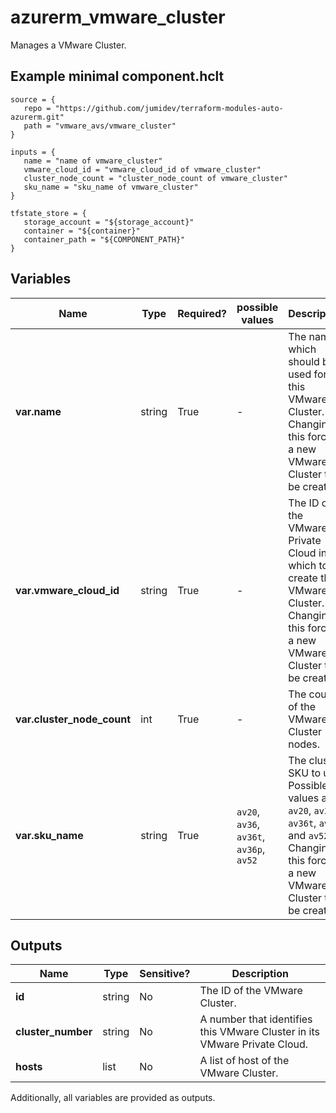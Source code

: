 # azurerm_vmware_cluster

Manages a VMware Cluster.

## Example minimal component.hclt

```hcl
source = {
   repo = "https://github.com/jumidev/terraform-modules-auto-azurerm.git" 
   path = "vmware_avs/vmware_cluster" 
}

inputs = {
   name = "name of vmware_cluster" 
   vmware_cloud_id = "vmware_cloud_id of vmware_cluster" 
   cluster_node_count = "cluster_node_count of vmware_cluster" 
   sku_name = "sku_name of vmware_cluster" 
}

tfstate_store = {
   storage_account = "${storage_account}" 
   container = "${container}" 
   container_path = "${COMPONENT_PATH}" 
}

```

## Variables

| Name | Type | Required? |  possible values |  Description |
| ---- | ---- | --------- |  ----------- | ----------- |
| **var.name** | string | True | -  |  The name which should be used for this VMware Cluster. Changing this forces a new VMware Cluster to be created. | 
| **var.vmware_cloud_id** | string | True | -  |  The ID of the VMware Private Cloud in which to create this VMware Cluster. Changing this forces a new VMware Cluster to be created. | 
| **var.cluster_node_count** | int | True | -  |  The count of the VMware Cluster nodes. | 
| **var.sku_name** | string | True | `av20`, `av36`, `av36t`, `av36p`, `av52`  |  The cluster SKU to use. Possible values are `av20`, `av36`, `av36t`, `av36p` and `av52`. Changing this forces a new VMware Cluster to be created. | 



## Outputs

| Name | Type | Sensitive? | Description |
| ---- | ---- | --------- | --------- |
| **id** | string | No  | The ID of the VMware Cluster. | 
| **cluster_number** | string | No  | A number that identifies this VMware Cluster in its VMware Private Cloud. | 
| **hosts** | list | No  | A list of host of the VMware Cluster. | 

Additionally, all variables are provided as outputs.

